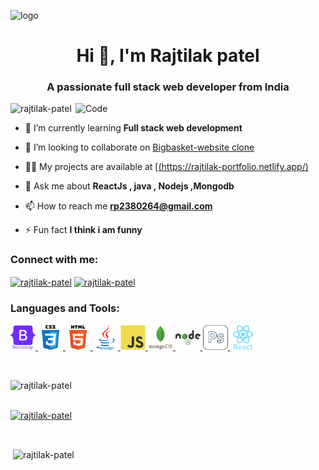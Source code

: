 
<!--
**rajtilak-patel/rajtilak-patel** is a ✨ _special_ ✨ repository because its `README.md` (this file) appears on your GitHub profile.

Here are some ideas to get you started:

- 🔭 I’m currently working on ...
- 🌱 I’m currently learning ...
- 👯 I’m looking to collaborate on ...
- 🤔 I’m looking for help with ...
- 💬 Ask me about ...
- 📫 How to reach me: ...
- 😄 Pronouns: ...
- ⚡ Fun fact: ...
-->
![logo](https://www.creative2.com/wp-content/uploads/2021/10/Career-Page-Banner_Full-Stack-Developer.jpg)

<h1 align="center">Hi 👋, I'm Rajtilak patel</h1>
<h3 align="center">A passionate full stack web developer from India</h3>

<img align="right" alt="Code" width="400px" src="https://img.etimg.com/thumb/msid-84146083,width-1015,height-761,imgsize-638053,resizemode-8,quality-100/prime/technology-and-startups/booting-up-developer-economy-how-tech-startups-are-helping-coders-build-and-test-software-faster.jpg">
<p align="left"> <img src="https://komarev.com/ghpvc/?username=rajtilak-patel&label=Profile%20views&color=0e75b6&style=flat" alt="rajtilak-patel" /> </p>

- 🌱 I’m currently learning **Full stack web development**

- 👯 I’m looking to collaborate on [Bigbasket-website clone](https://sprightly-klepon-cb20fd.netlify.app/)

- 👨‍💻 My projects are available at [[(https://rajtilak-portfolio.netlify.app/)](https://rajtilak-portfolio.netlify.app/)

- 💬 Ask me about **ReactJs , java , Nodejs ,Mongodb**

- 📫 How to reach me **rp2380264@gmail.com**

- ⚡ Fun fact **I think i am funny**

<h3 align="left">Connect with me:</h3>
<p align="left">
<a href="https://linkedin.com/in/rajtilak-patel" target="blank"><img align="center" src="https://raw.githubusercontent.com/rahuldkjain/github-profile-readme-generator/master/src/images/icons/Social/linked-in-alt.svg" alt="rajtilak-patel" height="30" width="40" /></a>
<a href="https://codesandbox.com/rajtilak-patel" target="blank"><img align="center" src="https://raw.githubusercontent.com/rahuldkjain/github-profile-readme-generator/master/src/images/icons/Social/codesandbox.svg" alt="rajtilak-patel" height="30" width="40" /></a>
</p>

<h3 align="left">Languages and Tools:</h3>
<p align="left"> <a href="https://getbootstrap.com" target="_blank" rel="noreferrer"> <img src="https://raw.githubusercontent.com/devicons/devicon/master/icons/bootstrap/bootstrap-plain-wordmark.svg" alt="bootstrap" width="40" height="40"/> </a> <a href="https://www.w3schools.com/css/" target="_blank" rel="noreferrer"> <img src="https://raw.githubusercontent.com/devicons/devicon/master/icons/css3/css3-original-wordmark.svg" alt="css3" width="40" height="40"/> </a> <a href="https://www.w3.org/html/" target="_blank" rel="noreferrer"> <img src="https://raw.githubusercontent.com/devicons/devicon/master/icons/html5/html5-original-wordmark.svg" alt="html5" width="40" height="40"/> </a> <a href="https://www.java.com" target="_blank" rel="noreferrer"> <img src="https://raw.githubusercontent.com/devicons/devicon/master/icons/java/java-original.svg" alt="java" width="40" height="40"/> </a> <a href="https://developer.mozilla.org/en-US/docs/Web/JavaScript" target="_blank" rel="noreferrer"> <img src="https://raw.githubusercontent.com/devicons/devicon/master/icons/javascript/javascript-original.svg" alt="javascript" width="40" height="40"/> </a> <a href="https://www.mongodb.com/" target="_blank" rel="noreferrer"> <img src="https://raw.githubusercontent.com/devicons/devicon/master/icons/mongodb/mongodb-original-wordmark.svg" alt="mongodb" width="40" height="40"/> </a> <a href="https://nodejs.org" target="_blank" rel="noreferrer"> <img src="https://raw.githubusercontent.com/devicons/devicon/master/icons/nodejs/nodejs-original-wordmark.svg" alt="nodejs" width="40" height="40"/> </a> <a href="https://www.photoshop.com/en" target="_blank" rel="noreferrer"> <img src="https://raw.githubusercontent.com/devicons/devicon/master/icons/photoshop/photoshop-line.svg" alt="photoshop" width="40" height="40"/> </a> <a href="https://reactjs.org/" target="_blank" rel="noreferrer"> <img src="https://raw.githubusercontent.com/devicons/devicon/master/icons/react/react-original-wordmark.svg" alt="react" width="40" height="40"/> </a> </p>

<br>
<p><img align="left" src="https://github-readme-stats.vercel.app/api/top-langs?username=rajtilak-patel&show_icons=true&locale=en&layout=compact" alt="rajtilak-patel" /></p>
<br>
<p align="left" width="600px"> <br> <a href="https://github.com/ryo-ma/github-profile-trophy"><img src="https://github-profile-trophy.vercel.app/?username=rajtilak-patel" alt="rajtilak-patel" /></a></p>
<br>

<p>&nbsp;<img align="center" src="https://github-readme-stats.vercel.app/api?username=rajtilak-patel&show_icons=true&locale=en" alt="rajtilak-patel" /></p>
